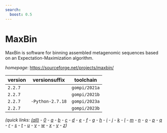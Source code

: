 ```yaml
---
search:
  boost: 0.5
---
```

# MaxBin

MaxBin is software for binning assembled metagenomic sequences based on an Expectation-Maximization algorithm.

*homepage*: <https://sourceforge.net/projects/maxbin/>

version | versionsuffix | toolchain
--------|---------------|----------
``2.2.7`` |  | ``gompi/2021a``
``2.2.7`` |  | ``gompi/2021b``
``2.2.7`` | ``-Python-2.7.18`` | ``gompi/2023a``
``2.2.7`` |  | ``gompi/2023b``


*(quick links: [(all)](../index.md) - [0](../0/index.md) - [a](../a/index.md) - [b](../b/index.md) - [c](../c/index.md) - [d](../d/index.md) - [e](../e/index.md) - [f](../f/index.md) - [g](../g/index.md) - [h](../h/index.md) - [i](../i/index.md) - [j](../j/index.md) - [k](../k/index.md) - [l](../l/index.md) - [m](../m/index.md) - [n](../n/index.md) - [o](../o/index.md) - [p](../p/index.md) - [q](../q/index.md) - [r](../r/index.md) - [s](../s/index.md) - [t](../t/index.md) - [u](../u/index.md) - [v](../v/index.md) - [w](../w/index.md) - [x](../x/index.md) - [y](../y/index.md) - [z](../z/index.md))*

